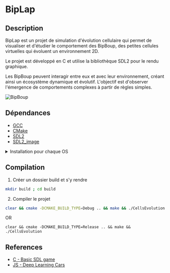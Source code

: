 # BipLap

## Description

BipLap est un projet de simulation d'évolution cellulaire qui permet de visualiser et d'étudier le comportement des BipBoup, des petites cellules virtuelles qui évoluent un environnement 2D.

Le projet est développé en C et utilise la bibliothèque SDL2 pour le rendu graphique.

Les BipBoup peuvent interagir entre eux et avec leur environnement, créant ainsi un écosystème dynamique et évolutif.
L'objectif est d'observer l'émergence de comportements complexes à partir de règles simples.

![BipBoup](./ressources/images/project_cellsevolution.gif)

## Dépendances

- [GCC](https://gcc.gnu.org/)
- [CMake](https://cmake.org/download/)
- [SDL2](https://www.libsdl.org/download-2.0.php)
- [SDL2_image](https://www.libsdl.org/projects/SDL_image/)

<details>
<summary>Installation pour chaque OS</summary>

### Ubuntu
```bash
sudo apt-get install gcc cmake libsdl2-dev libsdl2-image-dev libsdl2-ttf-dev libsdl2-net-dev libsdl2-mixer-dev libsdl2-gfx-dev
```
### Fedora
```bash
sudo dnf install gcc cmake SDL2-devel SDL2_image-devel SDL2_ttf-devel SDL2_net-devel SDL2_mixer-devel SDL2_gfx-devel
```
### Arch
```bash
sudo pacman -S gcc cmake sdl2 sdl2_image sdl2_ttf sdl2_net sdl2_mixer sdl2_gfx
```
### MacOS
```bash
brew install gcc cmake sdl2 sdl2_image sdl2_ttf sdl2_net sdl2_mixer sdl2_gfx
```

</details>

## Compilation

1. Créer un dossier build et s'y rendre
```bash
mkdir build ; cd build
```

2. Compiler le projet
```bash
clear && cmake -DCMAKE_BUILD_TYPE=Debug .. && make && ./CellsEvolution
```

OR

```
clear && cmake -DCMAKE_BUILD_TYPE=Release .. && make && ./CellsEvolution
```

## References
- [C - Basic SDL game](https://gitlab.com/aminosbh/basic-c-sdl-game.git)
- [JS - Deep Learning Cars](https://github.com/dcrespo3d/DeepLearningCars/)
